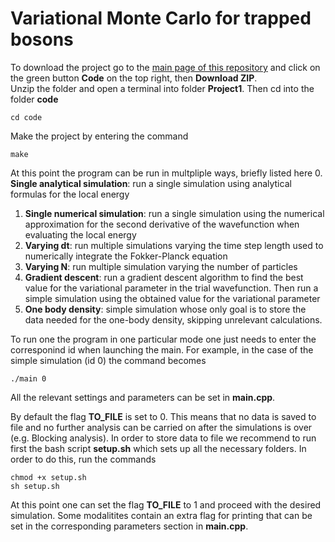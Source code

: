 # Variational Monte Carlo for trapped bosons

To download the project go to the [main page of this repository](https://github.com/Matteo294/FYS4411) and click on the green button **Code** on the top right, then **Download ZIP**.  
Unzip the folder and open a terminal into folder **Project1**. Then cd into the folder **code**

```
cd code
```

Make the project by entering the command
```
make 

```
At this point the program can be run in multpliple ways, briefly listed here
0. **Single analytical simulation**: run a single simulation using analytical formulas for the local energy
1. **Single numerical simulation**: run a single simulation using the numerical approximation for the second derivative of the wavefunction when evaluating the local energy
2. **Varying dt**: run multiple simulations varying the time step length used to numerically integrate the Fokker-Planck equation
3. **Varying N**: run multiple simulation varying the number of particles
4. **Gradient descent**: run a gradient descent algorithm to find the best value for the variational parameter in the trial wavefunction. Then run a simple simulation using the obtained value for the variational parameter
5. **One body density**: simple simulation whose only goal is to store the data needed for the one-body density, skipping unrelevant calculations.

To run one the program in one particular mode one just needs to enter the corresponind id when launching the main. For example, in the case of the simple simulation (id 0) the command becomes
```
./main 0
```
All the relevant settings and parameters can be set in **main.cpp**.  
  
By default the flag **TO_FILE** is set to 0. This means that no data is saved to file and no further analysis can be carried on after the simulations is over (e.g. Blocking analysis). In order to store data to file we recommend to run first the bash script **setup.sh** which sets up all the necessary folders. In order to do this, run the commands
```
chmod +x setup.sh
sh setup.sh
```
At this point one can set the flag **TO_FILE** to 1 and proceed with the desired simulation. Some modalitites contain an extra flag for printing that can be set in the corresponding parameters section in **main.cpp**.  
  
